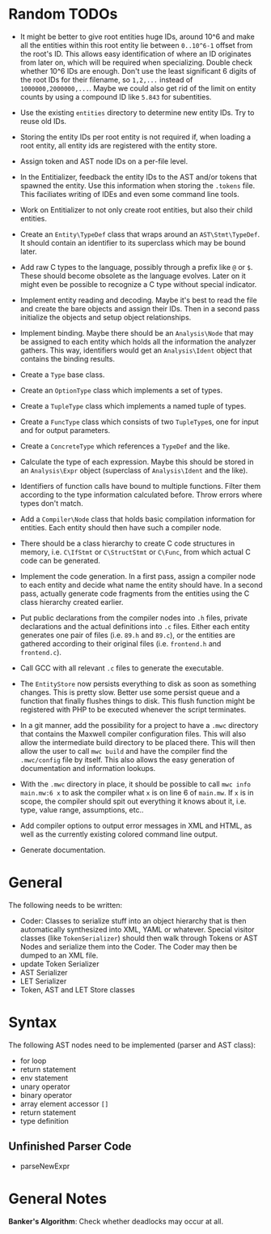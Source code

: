 Random TODOs
============

- It might be better to give root entities huge IDs, around 10^6 and make all the entities within this root entity lie between `0..10^6-1` offset from the root's ID. This allows easy identification of where an ID originates from later on, which will be required when specializing. Double check whether 10^6 IDs are enough. Don't use the least significant 6 digits of the root IDs for their filename, so `1,2,...` instead of `1000000,2000000,...`. Maybe we could also get rid of the limit on entity counts by using a compound ID like `5.843` for subentities.
- Use the existing `entities` directory to determine new entity IDs. Try to reuse old IDs.
- Storing the entity IDs per root entity is not required if, when loading a root entity, all entity ids are registered with the entity store.
- Assign token and AST node IDs on a per-file level.
- In the Entitializer, feedback the entity IDs to the AST and/or tokens that spawned the entity. Use this information when storing the `.tokens` file. This faciliates writing of IDEs and even some command line tools.
- Work on Entitializer to not only create root entities, but also their child entities.
- Create an `Entity\TypeDef` class that wraps around an `AST\Stmt\TypeDef`. It should contain an identifier to its superclass which may be bound later.
- Add raw C types to the language, possibly through a prefix like `@` or `$`. These should become obsolete as the language evolves. Later on it might even be possible to recognize a C type without special indicator.
- Implement entity reading and decoding. Maybe it's best to read the file and create the bare objects and assign their IDs. Then in a second pass initialize the objects and setup object relationships.
- Implement binding. Maybe there should be an `Analysis\Node` that may be assigned to each entity which holds all the information the analyzer gathers. This way, identifiers would get an `Analysis\Ident` object that contains the binding results.
- Create a `Type` base class.
- Create an `OptionType` class which implements a set of types.
- Create a `TupleType` class which implements a named tuple of types.
- Create a `FuncType` class which consists of two `TupleType`s, one for input and for output parameters.
- Create a `ConcreteType` which references a `TypeDef` and the like.
- Calculate the type of each expression. Maybe this should be stored in an `Analysis\Expr` object (superclass of `Analysis\Ident` and the like).
- Identifiers of function calls have bound to multiple functions. Filter them according to the type information calculated before. Throw errors where types don't match.
- Add a `Compiler\Node` class that holds basic compilation information for entities. Each entity should then have such a compiler node.
- There should be a class hierarchy to create C code structures in memory, i.e. `C\IfStmt` or `C\StructStmt` or `C\Func`, from which actual C code can be generated.
- Implement the code generation. In a first pass, assign a compiler node to each entity and decide what name the entity should have. In a second pass, actually generate code fragments from the entities using the C class hierarchy created earlier.
- Put public declarations from the compiler nodes into `.h` files, private declarations and the actual definitions into `.c` files. Either each entity generates one pair of files (i.e. `89.h` and `89.c`), or the entities are gathered according to their original files (i.e. `frontend.h` and `frontend.c`).
- Call GCC with all relevant `.c` files to generate the executable.
- The `EntityStore` now persists everything to disk as soon as something changes. This is pretty slow. Better use some persist queue and a function that finally flushes things to disk. This flush function might be registered with PHP to be executed whenever the script terminates.

- In a git manner, add the possibility for a project to have a `.mwc` directory that contains the Maxwell compiler configuration files. This will also allow the intermediate build directory to be placed there. This will then allow the user to call `mwc build` and have the compiler find the `.mwc/config` file by itself. This also allows the easy generation of documentation and information lookups.
- With the `.mwc` directory in place, it should be possible to call `mwc info main.mw:6 x` to ask the compiler what `x` is on line 6 of `main.mw`. If `x` is in scope, the compiler should spit out everything it knows about it, i.e. type, value range, assumptions, etc..
- Add compiler options to output error messages in XML and HTML, as well as the currently existing colored command line output.
- Generate documentation.


General
=======
The following needs to be written:

- Coder: Classes to serialize stuff into an object hierarchy that is then automatically synthesized into XML, YAML or whatever. Special visitor classes (like `TokenSerializer`) should then walk through Tokens or AST Nodes and serialize them into the Coder. The Coder may then be dumped to an XML file.
- update Token Serializer
- AST Serializer
- LET Serializer
- Token, AST and LET Store classes


Syntax
======
The following AST nodes need to be implemented (parser and AST class):

- for loop
- return statement
- env statement
- unary operator
- binary operator
- array element accessor `[]`
- return statement
- type definition


Unfinished Parser Code
----------------------

- parseNewExpr


General Notes
=============

**Banker's Algorithm**: Check whether deadlocks may occur at all.